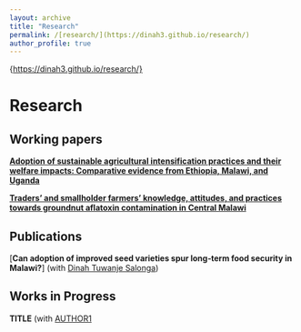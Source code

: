 ```yaml
---
layout: archive
title: "Research"
permalink: /[research/](https://dinah3.github.io/research/)
author_profile: true
---
```


{https://dinah3.github.io/research/}

# Research

## Working papers

[**Adoption of sustainable agricultural intensification practices and their welfare impacts: Comparative evidence from Ethiopia, Malawi, and Uganda**](/files/paper1.pdf) <br/> 

[**Traders’ and smallholder farmers’ knowledge, attitudes, and practices towards groundnut aflatoxin contamination in Central Malawi**](/files/GroundnutKAPpaper.pdf) <br/> 

## Publications

[**Can adoption of improved seed varieties spur long‑term food security in Malawi?**] (with [Dinah Tuwanje Salonga](https://rdcu.be/d3udn)) <br/>

## Works in Progress

**TITLE** (with [AUTHOR1](URL1)<br/>
